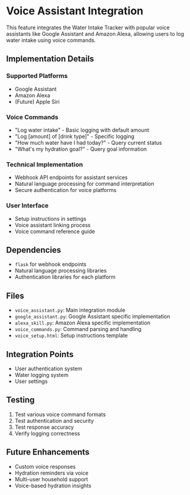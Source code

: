 # Voice Assistant Integration

This feature integrates the Water Intake Tracker with popular voice assistants like Google Assistant and Amazon Alexa, allowing users to log water intake using voice commands.

## Implementation Details

### Supported Platforms
- Google Assistant
- Amazon Alexa
- (Future) Apple Siri

### Voice Commands
- "Log water intake" - Basic logging with default amount
- "Log [amount] of [drink type]" - Specific logging
- "How much water have I had today?" - Query current status
- "What's my hydration goal?" - Query goal information

### Technical Implementation
- Webhook API endpoints for assistant services
- Natural language processing for command interpretation
- Secure authentication for voice platforms

### User Interface
- Setup instructions in settings
- Voice assistant linking process
- Voice command reference guide

## Dependencies
- `flask` for webhook endpoints
- Natural language processing libraries
- Authentication libraries for each platform

## Files
- `voice_assistant.py`: Main integration module
- `google_assistant.py`: Google Assistant specific implementation
- `alexa_skill.py`: Amazon Alexa specific implementation
- `voice_commands.py`: Command parsing and handling
- `voice_setup.html`: Setup instructions template

## Integration Points
- User authentication system
- Water logging system
- User settings

## Testing
1. Test various voice command formats
2. Test authentication and security
3. Test response accuracy
4. Verify logging correctness

## Future Enhancements
- Custom voice responses
- Hydration reminders via voice
- Multi-user household support
- Voice-based hydration insights
